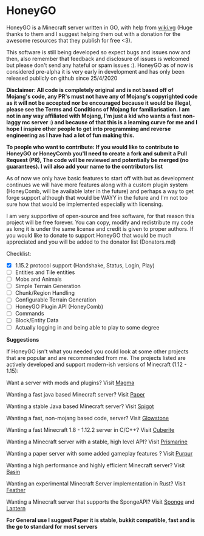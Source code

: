 # HoneyGO

HoneyGO is a Minecraft server written in GO, with help from [wiki.vg](https://wiki.vg) (Huge thanks to them and I suggest helping them out with a donation for the awesome resources that they publish for free <3).

This software is still being developed so expect bugs and issues now and then, also remember that feedback and disclosure of issues is welcomed but please don't send any hateful or spam issues :). HoneyGO as of now is considered pre-alpha it is very early in development and has only been released publicly on github since 25/4/2020

**Disclaimer: All code is completely original and is not based off of Mojang's code, any PR's must not have any of Mojang's copyrighted code as it will not be accepted nor be encouraged because it would be illegal, please see the Terms and Conditions of Mojang for familiarisation. I am not in any way affiliated with Mojang, I'm just a kid who wants a fast non-laggy mc server :) and because of that this is a learning curve for me and I hope I inspire other people to get into programming and reverse engineering as I have had a lot of fun making this.**

**To people who want to contribute: If you would like to contribute to HoneyGO or HoneyComb you'll need to create a fork and submit a Pull Request (PR), The code will be reviewed and potentially be merged (no guarantees). I will also add your name to the contributors list**

As of now we only have basic features to start off with but as development continues we will have more features along with a custom plugin system (HoneyComb, will be available later in the future) and perhaps a way to get forge support although that would be WAYY in the future and I'm not too sure how that would be implemented especially with licensing.

I am very supportive of open-source and free software, for that reason this project will be free forever. You can copy, modify and redistribute my code as long it is under the same license and credit is given to proper authors. If you would like to donate to support HoneyGO that would be much appreciated and you will be added to the donator list (Donators.md)

Checklist:

* [x] 1.15.2 protocol support (Handshake, Status, Login, Play)
* [ ] Entities and Tile entities
* [ ] Mobs and Animals
* [ ] Simple Terrain Generation
* [ ] Chunk/Region Handling
* [ ] Configurable Terrain Generation
* [ ] HoneyGO Plugin API (HoneyComb)
* [ ] Commands
* [ ] Block/Entity Data
* [ ] Actually logging in and being able to play to some degree

**Suggestions**

If HoneyGO isn't what you needed you could look at some other projects that are popular and are recommended from me. The projects listed are actively developed and support modern-ish versions of Minecraft (1.12 - 1.15):

Want a server with mods and plugins? Visit [Magma](https://magmafoundation.org/)

Wanting a fast java based Minecraft server? Visit [Paper](https://papermc.io/)

Wanting a stable Java based Minecraft server? Visit [Spigot](https://www.spigotmc.org/)

Wanting a fast, non-mojang based code, server? Visit [Glowstone](https://glowstone.net/)

Wanting a fast Minecraft 1.8 - 1.12.2 server in C/C++? Visit [Cuberite](https://cuberite.org/)

Wanting a Minecraft server with a stable, high level API? Visit [Prismarine](http://flying-squid.prismarine.js.org/#/)

Wanting a paper server with some added gameplay features ? Visit [Purpur](https://github.com/pl3xgaming/Purpur)

Wanting a high performance and highly efficient Minecraft server? Visit [Basin](https://github.com/basinserver/basin)

Wanting an experimental Minecraft Server implementation in Rust? Visit [Feather](https://github.com/feather-rs/feather)

Wanting a Minecraft server that supports the SpongeAPI? Visit [Sponge](https://www.spongepowered.org/) and [Lantern](https://github.com/LanternPowered/Lantern)

**For General use I suggest Paper it is stable, bukkit compatible, fast and is the go to standard for most servers**
